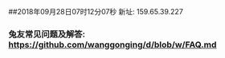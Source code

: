 ##2018年09月28日07时12分07秒 新址: 159.65.39.227
### 兔友常见问题及解答: https://github.com/wanggonging/d/blob/w/FAQ.md
